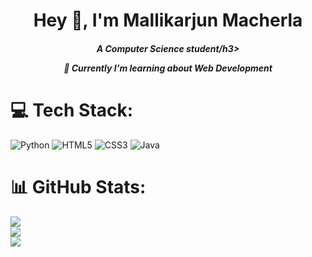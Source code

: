 <h1 align="center">Hey 👋, I'm Mallikarjun Macherla</h1>
<h5 align="center">A Computer Science student/h3>

💬 Currently I'm learning about Web Development


# 💻 Tech Stack:
![Python](https://img.shields.io/badge/python-3670A0?style=flat&logo=python&logoColor=ffdd54) ![HTML5](https://img.shields.io/badge/html5-%23E34F26.svg?style=flat&logo=html5&logoColor=white) ![CSS3](https://img.shields.io/badge/css3-%231572B6.svg?style=flat&logo=css3&logoColor=white) ![Java](https://img.shields.io/badge/java-%23ED8B00.svg?style=flat&logo=openjdk&logoColor=white)
# 📊 GitHub Stats:
![](https://github-readme-stats.vercel.app/api?username=Mallikarjun-Macherla&theme=dracula&hide_border=true&include_all_commits=false&count_private=false)<br/>
![](https://github-readme-streak-stats.herokuapp.com/?user=Mallikarjun-Macherla&theme=dracula&hide_border=true)<br/>
![](https://github-readme-stats.vercel.app/api/top-langs/?username=Mallikarjun-Macherla&theme=dracula&hide_border=true&include_all_commits=false&count_private=false&layout=compact)

<!-- Proudly created with GPRM ( https://gprm.itsvg.in ) -->
